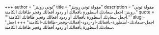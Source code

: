 +++
author = "توني روبنز"
title = "مقولة توني روبنز"
description = "مقولة توني روبنز: اجعل سعادتك أسطورة بأفعالك أو ردود أفعالك وفجر طاقاتك الكامنة."
quote = '''اجعل سعادتك أسطورة بأفعالك أو ردود أفعالك وفجر طاقاتك الكامنة.''' 
slug = "اجعل-سعادتك-أسطورة-بأفعالك-أو-ردود-أفعالك-وفجر-طاقاتك-الكامنة"
+++
اجعل سعادتك أسطورة بأفعالك أو ردود أفعالك وفجر طاقاتك الكامنة.
